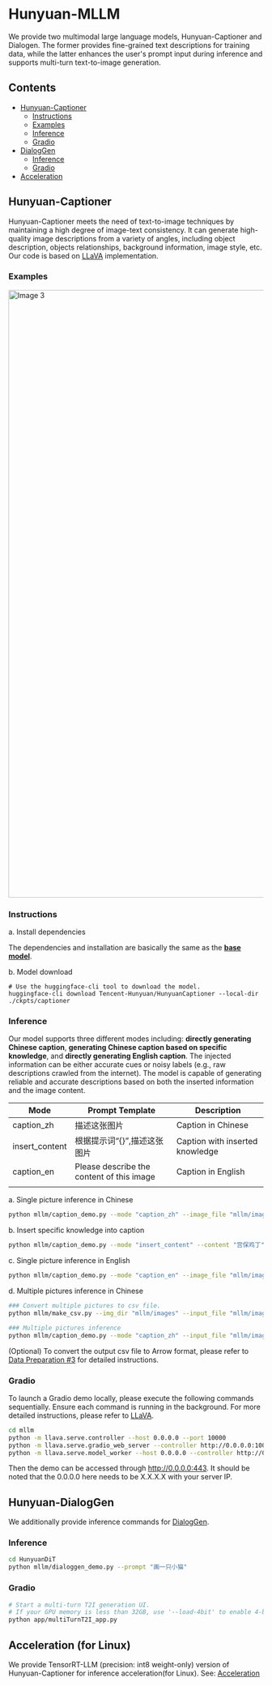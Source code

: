 # Hunyuan-MLLM
We provide two multimodal large language models, Hunyuan-Captioner and Dialogen. The former provides fine-grained text descriptions for training data, while the latter enhances the user's prompt input during inference and supports multi-turn text-to-image generation. 

## Contents
- [Hunyuan-Captioner](https://github.com/Tencent/HunyuanDiT/tree/main/mllm#hunyuan-captioner)
  - [Instructions](https://github.com/Tencent/HunyuanDiT/tree/main/mllm#instructions)
  - [Examples](https://github.com/Tencent/HunyuanDiT/tree/main/mllm#examples)
  - [Inference](https://github.com/Tencent/HunyuanDiT/tree/main/mllm#inference)
  - [Gradio](https://github.com/Tencent/HunyuanDiT/tree/main/mllm#gradio)
- [DialogGen](https://github.com/Tencent/HunyuanDiT/tree/main/mllm#dialoggen)
  - [Inference](https://github.com/Tencent/HunyuanDiT/tree/main/mllm#inference-1)
  - [Gradio](https://github.com/Tencent/HunyuanDiT/tree/main/mllm#gradio-1)
- [Acceleration](https://github.com/Tencent/HunyuanDiT/tree/main/mllm/trtllm#acceleration)

## Hunyuan-Captioner
Hunyuan-Captioner meets the need of text-to-image techniques by maintaining a high degree of image-text consistency. It can generate high-quality image descriptions from a variety of angles, including object description, objects relationships, background information, image style, etc. Our code is based on [LLaVA](https://github.com/haotian-liu/LLaVA) implementation.

### Examples

<td align="center"><img src="../asset/caption_demo.jpg" alt="Image 3" width="1200"/></td>
 

### Instructions
a. Install dependencies
     
The dependencies and installation are basically the same as the [**base model**](https://huggingface.co/Tencent-Hunyuan/HunyuanDiT-v1.2).

b. Model download
```shell
# Use the huggingface-cli tool to download the model.
huggingface-cli download Tencent-Hunyuan/HunyuanCaptioner --local-dir ./ckpts/captioner
```

### Inference

Our model supports three different modes including: **directly generating Chinese caption**, **generating Chinese caption based on specific knowledge**, and **directly generating English caption**. The injected information can be either accurate cues or noisy labels (e.g., raw descriptions crawled from the internet). The model is capable of generating reliable and accurate descriptions based on both the inserted information and the image content.

|Mode           | Prompt Template                           |Description                           | 
| ---           | ---                                       | ---                                  |
|caption_zh     | 描述这张图片                               |Caption in Chinese                    | 
|insert_content | 根据提示词“{}”,描述这张图片                 |Caption with inserted knowledge| 
|caption_en     | Please describe the content of this image |Caption in English                    |
|               |                                           |                                      |
 

a. Single picture inference in Chinese

```bash
python mllm/caption_demo.py --mode "caption_zh" --image_file "mllm/images/demo1.png" --model_path "./ckpts/captioner"
```

b. Insert specific knowledge into caption

```bash
python mllm/caption_demo.py --mode "insert_content" --content "宫保鸡丁" --image_file "mllm/images/demo2.png" --model_path "./ckpts/captioner"
```

c. Single picture inference in English

```bash
python mllm/caption_demo.py --mode "caption_en" --image_file "mllm/images/demo3.png" --model_path "./ckpts/captioner"
```

d. Multiple pictures inference in Chinese

```bash
### Convert multiple pictures to csv file. 
python mllm/make_csv.py --img_dir "mllm/images" --input_file "mllm/images/demo.csv"

### Multiple pictures inference
python mllm/caption_demo.py --mode "caption_zh" --input_file "mllm/images/demo.csv" --output_file "mllm/images/demo_res.csv" --model_path "./ckpts/captioner"
```

(Optional) To convert the output csv file to Arrow format, please refer to [Data Preparation #3](#data-preparation) for detailed instructions. 
   
### Gradio 
To launch a Gradio demo locally, please execute the following commands sequentially. Ensure each command is running in the background. For more detailed instructions, please refer to [LLaVA](https://github.com/haotian-liu/LLaVA). 
```bash
cd mllm
python -m llava.serve.controller --host 0.0.0.0 --port 10000
python -m llava.serve.gradio_web_server --controller http://0.0.0.0:10000 --model-list-mode reload --port 443
python -m llava.serve.model_worker --host 0.0.0.0 --controller http://0.0.0.0:10000 --port 40000 --worker http://0.0.0.0:40000 --model-path "../ckpts/captioner" --model-name LlavaMistral
```
Then the demo can be accessed through http://0.0.0.0:443. It should be noted that the 0.0.0.0 here needs to be X.X.X.X with your server IP.

 


## Hunyuan-DialogGen
We additionally provide inference commands for [DialogGen](https://github.com/Centaurusalpha/DialogGen). 
### Inference
```bash
cd HunyuanDiT
python mllm/dialoggen_demo.py --prompt "画一只小猫"
```

### Gradio
```bash
# Start a multi-turn T2I generation UI. 
# If your GPU memory is less than 32GB, use '--load-4bit' to enable 4-bit quantization, which requires at least 22GB of memory.
python app/multiTurnT2I_app.py

```

## Acceleration (for Linux)
We provide TensorRT-LLM (precision: int8 weight-only) version of Hunyuan-Captioner for inference acceleration(for Linux). See: [Acceleration](https://github.com/Tencent/HunyuanDiT/tree/main/mllm/trtllm#acceleration)